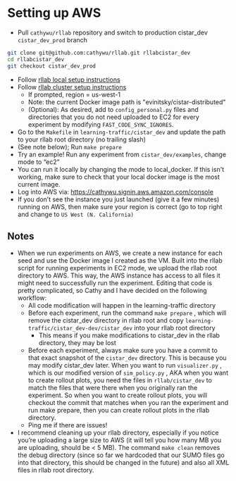# Setting up AWS


  - Pull `cathywu/rllab` repository and switch to production cistar_dev 
  `cistar_dev_prod` branch
  ```bash
  git clone git@github.com:cathywu/rllab.git rllabcistar_dev
  cd rllabcistar_dev
  git checkout cistar_dev_prod
  ```
  - Follow [rllab local setup instructions](https://rllab.readthedocs.io/en/latest/user/installation.html)
  - Follow [rllab cluster setup instructions](http://rllab.readthedocs.io/en/latest/user/cluster.html)
    - If prompted, region = us-west-1
    - Note: the current Docker image path is "evinitsky/cistar-distributed"
    - (Optional): As desired, add to `config_personal.py` files and 
    directories that you do not need uploaded to EC2 for every 
    experiment by modifying `FAST_CODE_SYNC_IGNORES`.
  - Go to the `Makefile` in `learning-traffic/cistar_dev` and update 
  the path to your rllab root directory (no trailing slash)
  - (See note below); Run `make prepare` 
  - Try an example! Run any experiment from `cistar_dev/examples`, change
   mode to “ec2”
  - You can run it locally by changing the mode to local_docker. If this isn't working, make sure to check that your local docker image is the most current image. 
  - Log into AWS via: https://cathywu.signin.aws.amazon.com/console
  - If you don’t see the instance you just launched (give it a few 
  minutes) running on AWS, then make sure your region is correct (go to
   top right and change to `US West (N. California)` 

## Notes

- When we run experiments on AWS, we create a new instance for each
seed and use the Docker image I created as the VM. Built into the rllab 
script for running experiments in EC2 mode, we upload the rllab root 
directory to AWS. This way, the AWS instance has access to all files it
 might need to successfully run the experiment. Editing that code is
  pretty complicated, so Cathy and I have decided on the following 
  workflow:
  - All code modification will happen in the learning-traffic directory
  - Before each experiment, run the command `make prepare` , which will
   remove the cistar_dev directory in rllab root and copy 
   `learning-traffic/cistar_dev-dev/cistar_dev` into your rllab root directory
    - This means if you make modifications to cistar_dev in the rllab 
    directory, they may be lost
  - Before each experiment, always make sure you have a commit to that 
  exact snapshot of the `cistar_dev` directory. This is because you may
   modify cistar_dev later. When you want to run `visualizer.py` , which is
    our modified version of `sim_policy.py` , AKA when you want to 
    create rollout plots, you need the files in `rllab/cistar_dev` to match 
    the files that were there when you originally ran the experiment.
     So when you want to create rollout plots, you will checkout the
      commit that matches when you ran the experiment and run make 
      prepare, then you can create rollout plots in the rllab directory.
  - Ping me if there are issues!
- I recommend cleaning up your rllab directory, especially if you 
notice you’re uploading a large size to AWS (it will tell you how many
 MB you are uploading, should be < 5 MB). The command `make clean` 
 removes the debug directory (since so far we hardcoded that our SUMO
  files go into that directory, this should be changed in the future) 
  and also all XML files in rllab root directory.
